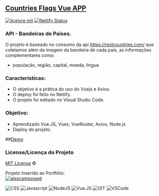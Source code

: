 ## <a href="https://country-flags-api.netlify.app/">Countries Flags Vue APP</a>
[![licence mit](https://img.shields.io/badge/licence-MIT-blue.svg)](https://github.com/alexcamposwd/contry_flags_api/blob/main/LICENSE) 
[![Netlify Status](https://api.netlify.com/api/v1/badges/0a536fb0-58c6-4aaa-807f-6ada4246d6d7/deploy-status)](https://app.netlify.com/sites/country-flags-api/deploys)

### API - Bandeiras de Países.

O projeto é baseado no consumo da api https://restcountries.com/ que coletamos além da imagem da bandeira de cada país, as informações complementares como:<br />
- população, região, capital, moeda, língua

### Características:

- O objetivo é a prática do uso do Vuejs e Axios.
- O deploy foi feito no Netlify.
- O projeto foi editado no Visual Studio Code.

### Objetivo:

- Aprendizado Vue.JS, Vuex, VueRouter, Axios, Node.js
- Deploy do projeto.

##[Demo](https://country-flags-api.netlify.app/)

### License/Licença do Projeto
[MIT License](./LICENSE) ©

Projeto Inserido ao Portfólio:<br/>
[![alexcamposwd]( https://img.shields.io/badge/-alexcamposwd-blue )](https://alexcamposwd.netlify.app/)

![CSS](https://img.shields.io/badge/CSS3-1572B6?style=for-the-badge&logo=css3&logoColor=white )
![Javascript]( https://img.shields.io/badge/JavaScript-F7DF1E?style=for-the-badge&logo=javascript&logoColor=black) 
![NodeJS]( https://img.shields.io/badge/Node.js-339933?style=for-the-badge&logo=nodedotjs&logoColor=white) 
![Vue.JS]( https://img.shields.io/badge/Vue.js-35495E?style=for-the-badge&logo=vuedotjs&logoColor=4FC08D) 
![GIT]( https://img.shields.io/badge/Git-F05032?style=for-the-badge&logo=git&logoColor=white) 
![VSCode]( https://img.shields.io/badge/Visual_Studio_Code-0078D4?style=for-the-badge&logo=visual%20studio%20code&logoColor=white) 
